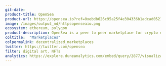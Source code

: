 ```yaml
---
git-date:
product-title: OpenSea
product-url: https://opensea.io?ref=0xebdb626c95a25f4e304336b1adcad0521a1bdca1
image: /images/output_md/httpsopenseaio.png
ecosystem: ethereum, polygon
product-description: OpenSea is a peer to peer marketplace for crypto collectibles. [Interview with OpenSean co-founder Devin Finzer](/opensea).
coltitle:  "Marketplaces"
colpermalink: decentralized_marketplaces
twitter: https://twitter.com/opensea
filter: digital art, NFTs
analytics: https://explore.duneanalytics.com/embed/query/2877/visualization/5680?api_key=o9JX1HyitJhoMuvo2qjOE3FzRuUXntIBChxolG6L
---
```

